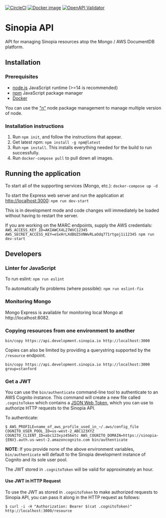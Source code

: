 [![CircleCI](https://circleci.com/gh/LD4P/sinopia_api.svg?style=svg)](https://circleci.com/gh/LD4P/sinopia_api)
[![Docker image](https://images.microbadger.com/badges/image/ld4p/sinopia_api.svg)](https://microbadger.com/images/ld4p/sinopia_api "Get your own image badge on microbadger.com")
[![OpenAPI Validator](http://validator.swagger.io/validator?url=https://raw.githubusercontent.com/LD4P/sinopia_api/master/openapi.yml)](http://validator.swagger.io/validator/debug?url=https://raw.githubusercontent.com/LD4P/sinopia_api/master/openapi.yml)

# Sinopia API

API for managing Sinopia resources atop the Mongo / AWS DocumentDB platform.

## Installation

### Prerequisites

* [node.js](https://nodejs.org/en/download/) JavaScript runtime (>=14 is recommended)
* [npm](https://www.npmjs.com/) JavaScript package manager
* [Docker](https://www.docker.com/)

You can use the ["n"](https://www.npmjs.com/package/n) node package management to manage multiple version of node.

### Installation instructions

1.  Run `npm init`, and follow the instructions that appear.
2.  Get latest npm: `npm install -g npm@latest`
3.  Run `npm install`. This installs everything needed for the build to run successfully.
4.  Run `docker-compose pull` to pull down all images.

## Running the application
To start all of the supporting services (Mongo, etc.):
`docker-compose up -d`

To start the Express web server and run the application at [http://localhost:3000](http://localhost:3000):
`npm run dev-start`

This is in development mode and code changes will immediately be loaded without having to restart the server.

If you are working on the MARC endpoints, supply the AWS credentials:
`AWS_ACCESS_KEY_ID=AKIAWCX4L27WVC12345 AWS_SECRET_ACCESS_KEY=eSxHrLXdBUZSVNWvRLaOdq771rtgoj1i12345 npm run dev-start`

## Developers

### Linter for JavaScript
To run eslint:
`npm run eslint`

To automatically fix problems (where possible):
`npm run eslint-fix`

### Monitoring Mongo
Mongo Express is available for monitoring local Mongo at http://localhost:8082.

### Copying resources from one environment to another
```
bin/copy https://api.development.sinopia.io http://localhost:3000
```

Copies can also be limited by providing a querystring supported by the `/resource` endpoint.
```
bin/copy https://api.development.sinopia.io http://localhost:3000 group=stanford
```

### Get a JWT

You can use the `bin/authenticate` command-line tool to authenticate to an AWS Cognito instance. This command will create a new file called `.cognitoToken` which contains a [JSON Web Token](https://jwt.io/), which you can use to authorize HTTP requests to the Sinopia API.

To authenticate:

```shell
$ AWS_PROFILE=name_of_aws_profile_used_in_~/.aws/config_file COGNITO_USER_POOL_ID=us-west-2_ABC123XYZ COGNITO_CLIENT_ID=abc123xyz456etc AWS_COGNITO_DOMAIN=https://sinopia-{ENV}.auth.us-west-2.amazoncognito.com bin/authenticate
```

**NOTE**: If you provide none of the above environment variables, `bin/authenticate` will default to the Sinopia development instance of Cognito and its sole user pool.

The JWT stored in `.cognitoToken` will be valid for approximately an hour.

#### Use JWT in HTTP Request

To use the JWT as stored in `.cognitoToken` to make authorized requests to Sinopia API, you can pass it along in the HTTP request as follows:

```shell
$ curl -i -H "Authorization: Bearer $(cat .cognitoToken)" http://localhost:3000/resource
```
